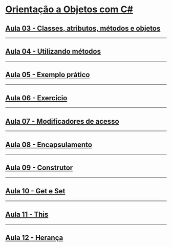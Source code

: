 # <a href="https://youtube.com/playlist?list=PLWXw8Gu52TRKlAqSfkdhSTPtAfAcYko5E">Orientação a Objetos com C#</a>

## <a href="https://youtu.be/dARHRw1d0qI">Aula 03 - Classes, atributos, métodos e objetos</a>

**<a href="./Aulas/03"></a>**

---

## <a href="https://youtu.be/4q3hzqFA8bo">Aula 04 - Utilizando métodos</a>

**<a href="./Aulas/04"></a>**

---

## <a href="https://youtu.be/xArbuUcIEBw">Aula 05 - Exemplo prático</a>

**<a href="./Aulas/05"></a>**

---

## <a href="https://youtu.be/MezRH7djLPo">Aula 06 - Exercício</a>

**<a href="./Aulas/06"></a>**

---

## <a href="https://youtu.be/qBuDyaTFvlQ">Aula 07 - Modificadores de acesso</a>

**<a href="./Aulas/07"></a>**

---

## <a href="https://youtu.be/oXz53h2cqjE">Aula 08 - Encapsulamento</a>

**<a href="./Aulas/08"></a>**

---

## <a href="https://youtu.be/RLgS_yLMmxw">Aula 09 - Construtor</a>

**<a href="./Aulas/09"></a>**

---

## <a href="https://youtu.be/OCRz0LnTlcY">Aula 10 - Get e Set</a>

**<a href="./Aulas/10"></a>**

---

## <a href="https://youtu.be/1y0Oq-S0uO4">Aula 11 - This</a>

**<a href="./Aulas/11"></a>**

---

## <a href="https://youtu.be/le8DIPlN2ic">Aula 12 - Herança</a>

**<a href="./Aulas/12"></a>**
